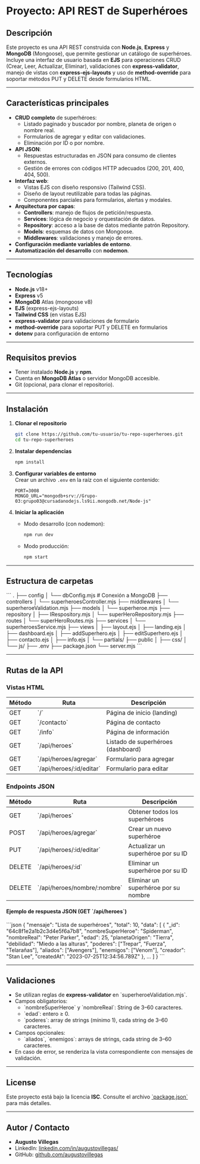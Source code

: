 # Proyecto: API REST de Superhéroes

## Descripción
Este proyecto es una API REST construida con **Node.js**, **Express** y **MongoDB** (Mongoose), que permite gestionar un catálogo de superhéroes. Incluye una interfaz de usuario basada en **EJS** para operaciones CRUD (Crear, Leer, Actualizar, Eliminar), validaciones con **express-validator**, manejo de vistas con **express-ejs-layouts** y uso de **method-override** para soportar métodos PUT y DELETE desde formularios HTML.

---

## Características principales

- **CRUD completo** de superhéroes:
  - Listado paginado y buscador por nombre, planeta de origen o nombre real.
  - Formularios de agregar y editar con validaciones.
  - Eliminación por ID o por nombre.
- **API JSON**:
  - Respuestas estructuradas en JSON para consumo de clientes externos.
  - Gestión de errores con códigos HTTP adecuados (200, 201, 400, 404, 500).
- **Interfaz web**:
  - Vistas EJS con diseño responsivo (Tailwind CSS).
  - Diseño de layout reutilizable para todas las páginas.
  - Componentes parciales para formularios, alertas y modales.
- **Arquitectura por capas**:
  - **Controllers**: manejo de flujos de petición/respuesta.
  - **Services**: lógica de negocio y orquestación de datos.
  - **Repository**: acceso a la base de datos mediante patrón Repository.
  - **Models**: esquemas de datos con Mongoose.
  - **Middlewares**: validaciones y manejo de errores.
- **Configuración mediante variables de entorno**.
- **Automatización del desarrollo** con **nodemon**.

---

## Tecnologías

- **Node.js** v18+
- **Express** v5
- **MongoDB** Atlas (mongoose v8)
- **EJS** (express-ejs-layouts)
- **Tailwind CSS** (en vistas EJS)
- **express-validator** para validaciones de formulario
- **method-override** para soportar PUT y DELETE en formularios
- **dotenv** para configuración de entorno

---

## Requisitos previos

- Tener instalado **Node.js** y **npm**.
- Cuenta en **MongoDB Atlas** o servidor MongoDB accesible.
- Git (opcional, para clonar el repositorio).

---

## Instalación

1. **Clonar el repositorio**  
   ```bash
   git clone https://github.com/tu-usuario/tu-repo-superheroes.git
   cd tu-repo-superheroes
   ```

2. **Instalar dependencias**  
   ```bash
   npm install
   ```

3. **Configurar variables de entorno**  
   Crear un archivo `.env` en la raíz con el siguiente contenido:  
   ```env
   PORT=3008
   MONGO_URL="mongodb+srv://Grupo-03:grupo03@cursadanodejs.ls9ii.mongodb.net/Node-js"
   ```

4. **Iniciar la aplicación**  
   - Modo desarrollo (con nodemon):  
     ```bash
     npm run dev
     ```
   - Modo producción:  
     ```bash
     npm start
     ```

---

## Estructura de carpetas

\`\`\`
.
├── config
│   └── dbConfig.mjs          # Conexión a MongoDB
├── controllers
│   └── superheroesController.mjs
├── middlewares
│   └── superheroeValidation.mjs
├── models
│   └── superheroe.mjs
├── repository
│   ├── IRespository.mjs
│   └── superHeroRepository.mjs
├── routes
│   └── superHeroRoutes.mjs
├── services
│   └── superheroesService.mjs
├── views
│   ├── layout.ejs
│   ├── landing.ejs
│   ├── dashboard.ejs
│   ├── addSuperhero.ejs
│   ├── editSuperhero.ejs
│   ├── contacto.ejs
│   ├── info.ejs
│   └── partials/
├── public
│   ├── css/
│   └── js/
├── .env
├── package.json
└── server.mjs
\`\`\`

---

## Rutas de la API

### Vistas HTML

| Método | Ruta                      | Descripción                         |
|--------|---------------------------|-------------------------------------|
| GET    | \`/\`                       | Página de inicio (landing)          |
| GET    | \`/contacto\`               | Página de contacto                  |
| GET    | \`/info\`                   | Página de información               |
| GET    | \`/api/heroes\`             | Listado de superhéroes (dashboard)  |
| GET    | \`/api/heroes/agregar\`     | Formulario para agregar             |
| GET    | \`/api/heroes/:id/editar\`  | Formulario para editar              |

### Endpoints JSON

| Método | Ruta                              | Descripción                                    |
|--------|-----------------------------------|------------------------------------------------|
| GET    | \`/api/heroes\`                     | Obtener todos los superhéroes                  |
| POST   | \`/api/heroes/agregar\`             | Crear un nuevo superhéroe                      |
| PUT    | \`/api/heroes/:id/editar\`          | Actualizar un superhéroe por su ID             |
| DELETE | \`/api/heroes/:id\`                 | Eliminar un superhéroe por su ID               |
| DELETE | \`/api/heroes/nombre/:nombre\`      | Eliminar un superhéroe por su nombre           |

#### Ejemplo de respuesta JSON (GET \`/api/heroes\`)

\`\`\`json
{
  "mensaje": "Lista de superhéroes",
  "total": 10,
  "data": [
    {
      "_id": "64c8f1e2a1b2c3d4e5f6a7b8",
      "nombreSuperHeroe": "Spiderman",
      "nombreReal": "Peter Parker",
      "edad": 25,
      "planetaOrigen": "Tierra",
      "debilidad": "Miedo a las alturas",
      "poderes": ["Trepar", "Fuerza", "Telarañas"],
      "aliados": ["Avengers"],
      "enemigos": ["Venom"],
      "creador": "Stan Lee",
      "createdAt": "2023-07-25T12:34:56.789Z"
    },
    ...
  ]
}
\`\`\`

---

## Validaciones

- Se utilizan reglas de **express-validator** en \`superheroeValidation.mjs\`.
- Campos obligatorios:
  - \`nombreSuperHeroe\` y \`nombreReal\`: String de 3–60 caracteres.
  - \`edad\`: entero ≥ 0.
  - \`poderes\`: array de strings (mínimo 1), cada string de 3–60 caracteres.
- Campos opcionales:
  - \`aliados\`, \`enemigos\`: arrays de strings, cada string de 3–60 caracteres.
- En caso de error, se renderiza la vista correspondiente con mensajes de validación.

---

## License

Este proyecto está bajo la licencia **ISC**. Consulte el archivo [\`package.json\`](./package.json) para más detalles.

---

## Autor / Contacto

- **Augusto Villegas**  
- LinkedIn: [linkedin.com/in/augustovillegas/](https://www.linkedin.com/in/augustovillegas/)  
- GitHub: [github.com/augustovillegas](https://github.com/augustovillegas)
